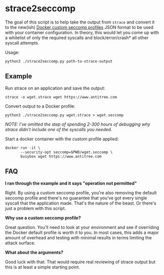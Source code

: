 # strace2seccomp

The goal of this script is to help take the output from `strace` and 
convert it to the new(ish) 
[Docker custom seccomp profiles](https://docs.docker.com/engine/security/seccomp/) JSON format 
to be used with your container configuration. In theory, this would 
let you come up with a whitelist of only the required syscalls and
block/error/crash\* all other syscall attempts.  

Usage:

```
python3 ./strace2seccomp.py path-to-strace-output
```

## Example
Run strace on an application and save the output: 

```
strace -o wget.strace wget https://www.antitree.com 
```

Convert output to a Docker profile:

```
python3 ./strace2seccomp.py wget.strace > wget.seccomp
```

*NOTE: I've omitted the step of spending 2-300 hours of debugging why strace didn't
include one of the syscalls you needed.*

Start a docker container with the custom profile applied:

```
docker run -it \
       --security-opt seccomp=$PWD/wget.seccomp \
       busybox wget https://www.antitree.com
```

## FAQ
**I ran through the example and it says "operation not permitted"**

Right. By using a custom seccomp profile, you're also removing the default
seccomp profile and there's no guarantee that you've got every single
syscall that the application made. That's the nature of the beast. Or 
there's just a problem with this script. 

**Why use a custom seccomp profile?**

Great question. You'll need to look at your environment and see if overriding
the Docker default profile is worth it to you. In most cases, this adds a
major amount of overhead and testing with minimal results in terms 
limiting the attack surface. 

**What about the arguments?**

Good luck with that. That would require real reviewing of strace output 
but this is at least a simple starting point. 
